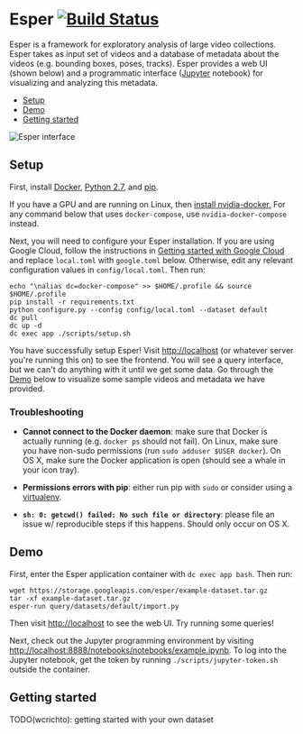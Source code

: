 # Esper [![Build Status](https://travis-ci.org/scanner-research/esper.svg?branch=master)](https://travis-ci.org/scanner-research/esper)

Esper is a framework for exploratory analysis of large video collections. Esper takes as input set of videos and a database of metadata about the videos (e.g. bounding boxes, poses, tracks). Esper provides a web UI (shown below) and a programmatic interface ([Jupyter](http://jupyter.org/) notebook) for visualizing and analyzing this metadata.

* [Setup](https://github.com/scanner-research/esper#setup)
* [Demo](https://github.com/scanner-research/esper#demo)
* [Getting started](https://github.com/scanner-research/esper#demo)

![Esper interface](https://user-images.githubusercontent.com/663326/33038924-e656a51a-cdfb-11e7-835d-9d215b3dd93c.png)


## Setup
First, install [Docker](https://docs.docker.com/engine/installation/#supported-platforms), [Python 2.7](https://www.python.org/downloads/), and [pip](https://pip.pypa.io/en/stable/installing/).

If you have a GPU and are running on Linux, then [install nvidia-docker.](https://github.com/NVIDIA/nvidia-docker#quick-start) For any command below that uses `docker-compose`, use `nvidia-docker-compose` instead.

Next, you will need to configure your Esper installation. If you are using Google Cloud, follow the instructions in [Getting started with Google Cloud](https://github.com/scanner-research/esper/blob/master/guides/google.md) and replace `local.toml` with `google.toml` below. Otherwise, edit any relevant configuration values in `config/local.toml`. Then run:

```
echo "\nalias dc=docker-compose" >> $HOME/.profile && source $HOME/.profile
pip install -r requirements.txt
python configure.py --config config/local.toml --dataset default
dc pull
dc up -d
dc exec app ./scripts/setup.sh
```

You have successfully setup Esper! Visit [http://localhost](http://localhost) (or whatever server you're running this on) to see the frontend. You will see a query interface, but we can't do anything with it until we get some data. Go through the [Demo](https://github.com/scanner-research/esper#demo) below to visualize some sample videos and metadata we have provided.



### Troubleshooting

* **Cannot connect to the Docker daemon**: make sure that Docker is actually running (e.g. `docker ps` should not fail). On Linux, make sure you have non-sudo permissions (run `sudo adduser $USER docker`). On OS X, make sure the Docker application is open (should see a whale in your icon tray).

* **Permissions errors with pip**: either run pip with `sudo` or consider using a [virtualenv](https://virtualenv.pypa.io/en/stable/installation/).

* **`sh: 0: getcwd() failed: No such file or directory`**: please file an issue w/ reproducible steps if this happens. Should only occur on OS X.


## Demo
First, enter the Esper application container with `dc exec app bash`. Then run:
```
wget https://storage.googleapis.com/esper/example-dataset.tar.gz
tar -xf example-dataset.tar.gz
esper-run query/datasets/default/import.py
```

Then visit [http://localhost](http://localhost) to see the web UI. Try running some queries!

Next, check out the Jupyter programming environment by visiting [http://localhost:8888/notebooks/notebooks/example.ipynb](http://localhost:8888/notebooks/notebooks/example.ipynb). To log into the Jupyter notebook, get the token by running `./scripts/jupyter-token.sh` outside the container.


## Getting started

TODO(wcrichto): getting started with your own dataset
